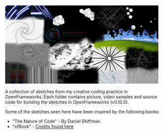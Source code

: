 ![alt text](https://raw.githubusercontent.com/seem-less/Creative-Coding-Scrapbook/master/CollageOfSketches.jpg)

A collection of sketches from my creative coding practice in OpenFrameworks.  Each folder contains picture, video samples and source code for building the sketches in OpenFrameworks (v0.10.0).

Some of the sketches seen here have been inspired by the following books:
  - "The Nature of Code" - By Daniel Shiffman.
  - "ofBook" - [Credits found here](https://openframeworks.cc/ofBook/chapters/foreword.html)
